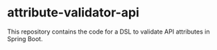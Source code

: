 # attribute-validator-api
This repository contains the code for a DSL to validate API attributes in Spring Boot.
